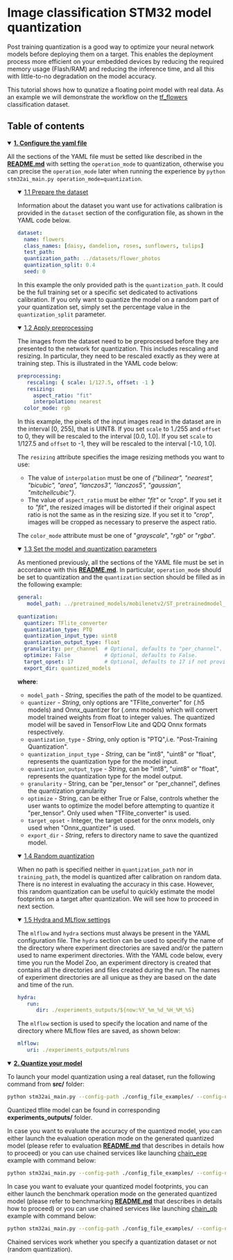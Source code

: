 # Image classification STM32 model quantization

Post training quantization is a good way to optimize your neural network models before deploying them on a target. This enables the deployment process more efficient on your embedded devices by reducing the required memory usage (Flash/RAM) and reducing the inference time, and all this with little-to-no degradation on the model accuracy.

This tutorial shows how to qunatize a floating point model with real data. As an example we will demonstrate the workflow on the [tf_flowers](https://storage.googleapis.com/download.tensorflow.org/example_images/flower_photos.tgz) classification dataset.

## <a id="">Table of contents</a>

<details open><summary><a href="#1"><b>1. Configure the yaml file</b></a></summary><a id="1"></a>

All the sections of the YAML file must be setted like described in the **[README.md](../README.md)** with setting the `operation_mode` to quantization, otherwise you can precise the `operation_mode` later when running the experience by `python stm32ai_main.py operation_mode=quantization`.

<ul><details open><summary><a href="#1-1">1.1 Prepare the dataset</a></summary><a id="1-1"></a>

Information about the dataset you want use for activations calibration is provided in the `dataset` section of the configuration file, as shown in the YAML code below.

```yaml
dataset:
  name: flowers 
  class_names: [daisy, dandelion, roses, sunflowers, tulips]
  test_path:
  quantization_path: ../datasets/flower_photos
  quantization_split: 0.4
  seed: 0
```

In this example the only provided path is the `quantization_path`. It could be the full training set or a specific set dedicated to activations calibration. 
If you only want to quantize the model on a random part of your quantization set, simply set the percentage value in the `quantization_split` parameter.

</details></ul>
<ul><details open><summary><a href="#1-2">1.2 Apply preprocessing</a></summary><a id="1-2"></a>

The images from the dataset need to be preprocessed before they are presented to the network for quantization.
This includes rescaling and resizing. In particular, they need to be rescaled exactly as they were at training step.
This is illustrated in the YAML code below:

```yaml
preprocessing:
   rescaling: { scale: 1/127.5, offset: -1 }
   resizing: 
     aspect_ratio: "fit"
     interpolation: nearest
  color_mode: rgb
```

In this example, the pixels of the input images read in the dataset are in the interval [0, 255], that is UINT8. If you set `scale` to 1./255 and `offset` to 0, they will be rescaled to the interval [0.0, 1.0]. 
If you set `scale` to 1/127.5 and `offset` to -1, they will be rescaled to the interval [-1.0, 1.0].

The `resizing` attribute specifies the image resizing methods you want to use:
- The value of `interpolation` must be one of *{"bilinear", "nearest", "bicubic", "area", "lanczos3", "lanczos5", "gaussian", "mitchellcubic"}*.
- The value of `aspect_ratio` must be either *"fit"* or *"crop"*. If you set it to *"fit"*, the resized images will be distorted if their original aspect ratio is not the same as in the resizing size. 
If you set it to *"crop"*, images will be cropped as necessary to preserve the aspect ratio.

The `color_mode` attribute must be one of "*grayscale*", "*rgb*" or "*rgba*".

</details></ul>
<ul><details open><summary><a href="#1-3">1.3 Set the model and quantization parameters</a></summary><a id="1-3"></a>

As mentioned previously, all the sections of the YAML file must be set in accordance with this **[README.md](../README.md)**.
In particular, `operation_mode` should be set to quantization and the `quantization` section should be filled as in the following example: 

```yaml
general:
   model_path: ../pretrained_models/mobilenetv2/ST_pretrainedmodel_public_dataset/flowers/mobilenet_v2_0.35_128/mobilenet_v2_0.35_128.h5
   
quantization:
  quantizer: TFlite_converter
  quantization_type: PTQ
  quantization_input_type: uint8
  quantization_output_type: float
  granularity: per_channel  # Optional, defaults to "per_channel".
  optimize: False           # Optional, defaults to False.
  target_opset: 17          # Optional, defaults to 17 if not provided. Only used for when using Onnx_quantizer
  export_dir: quantized_models
```

**where**:

- `model_path` - *String*, specifies the path of the model to be quantized.
- `quantizer` - *String*, only options are "TFlite_converter" for (.h5 models) and Onnx_quantizer for (.onnx models) which will convert model trained weights from float to integer values. The quantized model will be saved in TensorFlow Lite and QDQ Onnx formats respectively.
- `quantization_type` - *String*, only option is "PTQ",i.e. "Post-Training Quantization". 
- `quantization_input_type` - *String*, can be "int8", "uint8" or "float", represents the quantization type for the model input.
- `quantization_output_type` - *String*, can be "int8", "uint8" or "float", represents the quantization type for the model output.
- `granularity` - String, can be "per_tensor" or "per_channel", defines the quantization granularity
- `optimize` - String, can be either True or False, controls whether the user wants to optimize the model before attempting to quantize it "per_tensor". 
               Only used when "TFlite_converter" is used.
- `target_opset` - Integer, the target opset for the onnx models, only used when "Onnx_quantizer" is used.
- `export_dir` - *String*, refers to directory name to save the quantized model.

</details></ul>
<ul><details open><summary><a href="#1-4">1.4 Random quantization</a></summary><a id="1-4"></a>

When no path is specified neither in `quantization_path` nor in `training_path`, the model is quantized after calibration on random data.
There is no interest in evaluating the accuracy in this case. However, this random  quantization can be useful to quickly estimate the model footprints on a target after quantization.
We will see how to proceed in next section.

</details></ul>
<ul><details open><summary><a href="#1-5">1.5 Hydra and MLflow settings</a></summary><a id="1-5"></a>

The `mlflow` and `hydra` sections must always be present in the YAML configuration file. The `hydra` section can be used to specify the name of the directory where experiment directories are saved and/or the pattern used to name experiment directories. With the YAML code below, every time you run the Model Zoo, an experiment directory is created that contains all the directories and files created during the run. The names of experiment directories are all unique as they are based on the date and time of the run.

```yaml
hydra:
   run:
      dir: ./experiments_outputs/${now:%Y_%m_%d_%H_%M_%S}
```

The `mlflow` section is used to specify the location and name of the directory where MLflow files are saved, as shown below:

```yaml
mlflow:
   uri: ./experiments_outputs/mlruns
```

</details></ul>
</details>
<details open><summary><a href="#2"><b>2. Quantize your model</b></a></summary><a id="2"></a>

To launch your model quantization using a real dataset, run the following command from **src/** folder:

```bash
python stm32ai_main.py --config-path ./config_file_examples/ --config-name quantization_config.yaml
```
Quantized tflite model can be found in corresponding **experiments_outputs/** folder.

In case you want to evaluate the accuracy of the quantized model, you can either launch the evaluation operation mode on the generated quantized model (please refer to evaluation **[README.md](../evaluation/README.md)** that describes in details how to proceed) or you can use chained services like launching [chain_eqe](../config_file_examples/chain_eqe_config.yaml) example with command below:
```bash
python stm32ai_main.py --config-path ./config_file_examples/ --config-name chain_eqe_config.yaml
```

In case you want to evaluate your quantized model footprints, you can either launch the benchmark operation mode on the generated quantized model (please refer to benchmarking **[README.md](../benchmarking/README.md)** that describes in details how to proceed) or you can use chained services like launching [chain_qb](../config_file_examples/chain_qb_config.yaml) example with command below:
```bash
python stm32ai_main.py --config-path ./config_file_examples/ --config-name chain_qb_config.yaml
```
Chained services work whether you specify a quantization dataset or not (random quantization).

</details>

